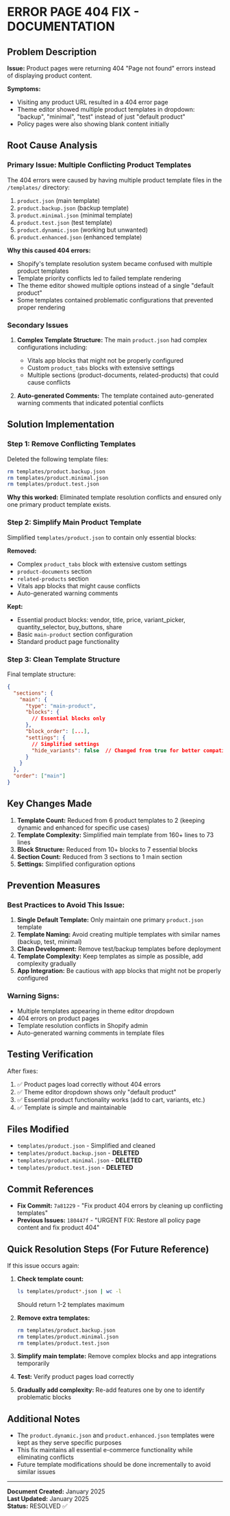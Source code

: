 # ERROR PAGE 404 FIX - DOCUMENTATION

## Problem Description

**Issue:** Product pages were returning 404 "Page not found" errors instead of displaying product content.

**Symptoms:**
- Visiting any product URL resulted in a 404 error page
- Theme editor showed multiple product templates in dropdown: "backup", "minimal", "test" instead of just "default product"
- Policy pages were also showing blank content initially

## Root Cause Analysis

### Primary Issue: Multiple Conflicting Product Templates

The 404 errors were caused by having multiple product template files in the `/templates/` directory:

1. `product.json` (main template)
2. `product.backup.json` (backup template)
3. `product.minimal.json` (minimal template)
4. `product.test.json` (test template)
5. `product.dynamic.json` (working but unwanted)
6. `product.enhanced.json` (enhanced template)

**Why this caused 404 errors:**
- Shopify's template resolution system became confused with multiple product templates
- Template priority conflicts led to failed template rendering
- The theme editor showed multiple options instead of a single "default product"
- Some templates contained problematic configurations that prevented proper rendering

### Secondary Issues

1. **Complex Template Structure:** The main `product.json` had complex configurations including:
   - Vitals app blocks that might not be properly configured
   - Custom `product_tabs` blocks with extensive settings
   - Multiple sections (product-documents, related-products) that could cause conflicts

2. **Auto-generated Comments:** The template contained auto-generated warning comments that indicated potential conflicts

## Solution Implementation

### Step 1: Remove Conflicting Templates

Deleted the following template files:
```bash
rm templates/product.backup.json
rm templates/product.minimal.json  
rm templates/product.test.json
```

**Why this worked:** Eliminated template resolution conflicts and ensured only one primary product template exists.

### Step 2: Simplify Main Product Template

Simplified `templates/product.json` to contain only essential blocks:

**Removed:**
- Complex `product_tabs` block with extensive custom settings
- `product-documents` section
- `related-products` section  
- Vitals app blocks that might cause conflicts
- Auto-generated warning comments

**Kept:**
- Essential product blocks: vendor, title, price, variant_picker, quantity_selector, buy_buttons, share
- Basic `main-product` section configuration
- Standard product page functionality

### Step 3: Clean Template Structure

Final template structure:
```json
{
  "sections": {
    "main": {
      "type": "main-product",
      "blocks": {
        // Essential blocks only
      },
      "block_order": [...],
      "settings": {
        // Simplified settings
        "hide_variants": false  // Changed from true for better compatibility
      }
    }
  },
  "order": ["main"]
}
```

## Key Changes Made

1. **Template Count:** Reduced from 6 product templates to 2 (keeping dynamic and enhanced for specific use cases)
2. **Template Complexity:** Simplified main template from 160+ lines to 73 lines
3. **Block Structure:** Reduced from 10+ blocks to 7 essential blocks
4. **Section Count:** Reduced from 3 sections to 1 main section
5. **Settings:** Simplified configuration options

## Prevention Measures

### Best Practices to Avoid This Issue:

1. **Single Default Template:** Only maintain one primary `product.json` template
2. **Template Naming:** Avoid creating multiple templates with similar names (backup, test, minimal)
3. **Clean Development:** Remove test/backup templates before deployment
4. **Template Complexity:** Keep templates as simple as possible, add complexity gradually
5. **App Integration:** Be cautious with app blocks that might not be properly configured

### Warning Signs:

- Multiple templates appearing in theme editor dropdown
- 404 errors on product pages
- Template resolution conflicts in Shopify admin
- Auto-generated warning comments in template files

## Testing Verification

After fixes:
1. ✅ Product pages load correctly without 404 errors
2. ✅ Theme editor dropdown shows only "default product"
3. ✅ Essential product functionality works (add to cart, variants, etc.)
4. ✅ Template is simple and maintainable

## Files Modified

- `templates/product.json` - Simplified and cleaned
- `templates/product.backup.json` - **DELETED**
- `templates/product.minimal.json` - **DELETED** 
- `templates/product.test.json` - **DELETED**

## Commit References

- **Fix Commit:** `7a81229` - "Fix product 404 errors by cleaning up conflicting templates"
- **Previous Issues:** `180447f` - "URGENT FIX: Restore all policy page content and fix product 404"

## Quick Resolution Steps (For Future Reference)

If this issue occurs again:

1. **Check template count:**
   ```bash
   ls templates/product*.json | wc -l
   ```
   Should return 1-2 templates maximum

2. **Remove extra templates:**
   ```bash
   rm templates/product.backup.json
   rm templates/product.minimal.json
   rm templates/product.test.json
   ```

3. **Simplify main template:** Remove complex blocks and app integrations temporarily

4. **Test:** Verify product pages load correctly

5. **Gradually add complexity:** Re-add features one by one to identify problematic blocks

## Additional Notes

- The `product.dynamic.json` and `product.enhanced.json` templates were kept as they serve specific purposes
- This fix maintains all essential e-commerce functionality while eliminating conflicts
- Future template modifications should be done incrementally to avoid similar issues

---
**Document Created:** January 2025  
**Last Updated:** January 2025  
**Status:** RESOLVED ✅